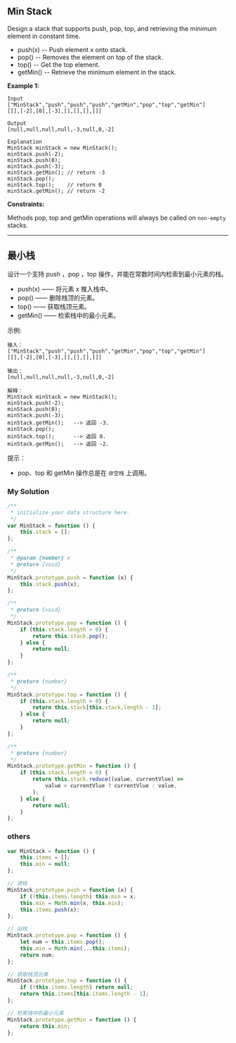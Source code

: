 ## Min Stack

Design a stack that supports push, pop, top, and retrieving the minimum element in constant time.

-   push(x) -- Push element x onto stack.
-   pop() -- Removes the element on top of the stack.
-   top() -- Get the top element.
-   getMin() -- Retrieve the minimum element in the stack.

**Example 1:**

    Input
    ["MinStack","push","push","push","getMin","pop","top","getMin"]
    [[],[-2],[0],[-3],[],[],[],[]]

    Output
    [null,null,null,null,-3,null,0,-2]

    Explanation
    MinStack minStack = new MinStack();
    minStack.push(-2);
    minStack.push(0);
    minStack.push(-3);
    minStack.getMin(); // return -3
    minStack.pop();
    minStack.top();    // return 0
    minStack.getMin(); // return -2

**Constraints:**

Methods pop, top and getMin operations will always be called on `non-empty` stacks.

---

## 最小栈

设计一个支持 push ，pop ，top 操作，并能在常数时间内检索到最小元素的栈。

-   push(x) —— 将元素 x 推入栈中。
-   pop() —— 删除栈顶的元素。
-   top() —— 获取栈顶元素。
-   getMin() —— 检索栈中的最小元素。

示例:

    输入：
    ["MinStack","push","push","push","getMin","pop","top","getMin"]
    [[],[-2],[0],[-3],[],[],[],[]]

    输出：
    [null,null,null,null,-3,null,0,-2]

    解释：
    MinStack minStack = new MinStack();
    minStack.push(-2);
    minStack.push(0);
    minStack.push(-3);
    minStack.getMin();   --> 返回 -3.
    minStack.pop();
    minStack.top();      --> 返回 0.
    minStack.getMin();   --> 返回 -2.

提示：

-   pop、top 和 getMin 操作总是在 `非空栈` 上调用。

### My Solution

```javascript
/**
 * initialize your data structure here.
 */
var MinStack = function () {
    this.stack = [];
};

/**
 * @param {number} x
 * @return {void}
 */
MinStack.prototype.push = function (x) {
    this.stack.push(x);
};

/**
 * @return {void}
 */
MinStack.prototype.pop = function () {
    if (this.stack.length > 0) {
        return this.stack.pop();
    } else {
        return null;
    }
};

/**
 * @return {number}
 */
MinStack.prototype.top = function () {
    if (this.stack.length > 0) {
        return this.stack[this.stack.length - 1];
    } else {
        return null;
    }
};

/**
 * @return {number}
 */
MinStack.prototype.getMin = function () {
    if (this.stack.length > 0) {
        return this.stack.reduce((value, currentVlue) =>
            value > currentVlue ? currentVlue : value,
        );
    } else {
        return null;
    }
};
```

### others

```javascript
var MinStack = function () {
    this.items = [];
    this.min = null;
};

// 进栈
MinStack.prototype.push = function (x) {
    if (!this.items.length) this.min = x;
    this.min = Math.min(x, this.min);
    this.items.push(x);
};

// 出栈
MinStack.prototype.pop = function () {
    let num = this.items.pop();
    this.min = Math.min(...this.items);
    return num;
};

// 获取栈顶元素
MinStack.prototype.top = function () {
    if (!this.items.length) return null;
    return this.items[this.items.length - 1];
};

// 检索栈中的最小元素
MinStack.prototype.getMin = function () {
    return this.min;
};
```
